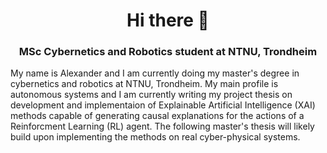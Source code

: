 <div style="text-align: center;">

  # Hi there 👋
  ### MSc Cybernetics and Robotics student at NTNU, Trondheim

</div>

My name is Alexander and I am currently doing my master's degree in cybernetics and robotics at NTNU, Trondheim. My main profile is autonomous systems and I am currently writing my project thesis on development and implementaion of Explainable Artificial Intelligence (XAI) methods capable of generating causal explanations for the actions of a Reinforcment Learning (RL) agent. The following master's thesis will likely build upon implementing the methods on real cyber-physical systems.

<!--
**sandberg-alexander/sandberg-alexander** is a ✨ _special_ ✨ repository because its `README.md` (this file) appears on your GitHub profile.

Here are some ideas to get you started:

- 🔭 I’m currently working on ...
- 🌱 I’m currently learning ...
- 👯 I’m looking to collaborate on ...
- 🤔 I’m looking for help with ...
- 💬 Ask me about ...
- 📫 How to reach me: ...
- 😄 Pronouns: ...
- ⚡ Fun fact: ...
-->

